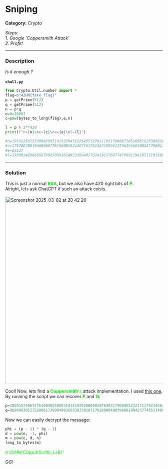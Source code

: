 # Sniping
**Category:** Crypto


<em>Steps:</em>\
<em>1. Google 'Coppersmith Attack'</em>\
<em>2. Profit!</em>

------------------------
### Description
<em>Is it enough ?</em>\
\
**`chall.py`**
```python
from Crypto.Util.number import *
flag=b"42HN{fake_flag}"
p = getPrime(512)
q = getPrime(512)
n = p*q
e=0x10001
c=pow(bytes_to_long(flag),e,n)

l = p % 2**420
print(f"n={n}\nc={c}\ne={e}\nl={l}")

#n=101812582570690800519192394713254551378111891796067265105819283896267289321245563904008008731127828513937127415528981620343374728168340568011738475655366742371069770617562409490904455318826750786399423721025615162128604999075265684722645154369827406821568206012905792300331624693020826395562540254077742740113
#c=17570828610060300776198001024407161762462100941259649360108337756017917528611464812184044459865276076184080855407956406696256195987472843420204248647756807657810959355095240424469866427593036276256435367188964402920220107303156481527556118096936776323654451231941366431013541160451268748610675786502113397402
#e=65537
#l=1939024888685079985050162492338049570241915769774700912942871310336836123420337712535971177443227862419040036094963732416104245
```

---------------------
### Solution
This is just a normal <span style="color:lime">**RSA**</span>, but we also have 420 right bits of <span style="color:lime">**P**</span>.\
Alright, lets ask ChatGPT if such an attack exists.\
\
<img width="600" alt="Screenshot 2025-03-02 at 20 42 20" src="https://github.com/user-attachments/assets/3fdb7c05-6541-4b48-a3df-149cbd4fa548" />

Cool! Now, lets find a <span style="color:lime">**Coppersmith**'s</span> attack implementation.
I used [this one](https://github.com/jvdsn/crypto-attacks/blob/master/attacks/factorization/coppersmith.py).\
By running the script we can recover <span style="color:lime">**P**</span> and <span style="color:lime">**Q**</span>:
```python
p=10501574063276160405580832434192526608028764821796046523217117923466308226745476655027710250348929485124838651857425989961890544509057387075300064506480437
q=9694983052752806173990498360338339107170189004903988619042377405334000252898215954126965807852628132355664578274159913335030870560367712245485001933815149
```
Now we can easily decrypt the message:
```python
phi = (p - 1) * (q - 1)
d = pow(e, -1, phi)
m = pow(c, d, n)
long_to_bytes(m)
```
<em><span style="color:lime">b'42HN{C0pp3r5m1th_LsB}'<span style="color:lime">

GG!
